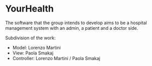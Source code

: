 # YourHealth
The software that the group intends to develop aims to be a hospital management system with an admin, a patient and a doctor side.

Subdivision of the work:
- Model: Lorenzo Martini
- View: Paola Smakaj
- Controller: Lorenzo Martini / Paola Smakaj
